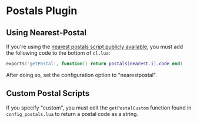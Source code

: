# Postals Plugin

## Using Nearest-Postal

If you're using the [nearest postals script publicly available](https://forum.cfx.re/t/release-nearest-postal-script/293511), you must add the following code to the bottom of `cl.lua`:

```lua
exports('getPostal', function() return postals[nearest.i].code end)
```

After doing so, set the configuration option to "nearestpostal".

## Custom Postal Scripts

If you specify "custom", you must edit the `getPostalCustom` function found in `config_postals.lua` to return a postal code as a string.